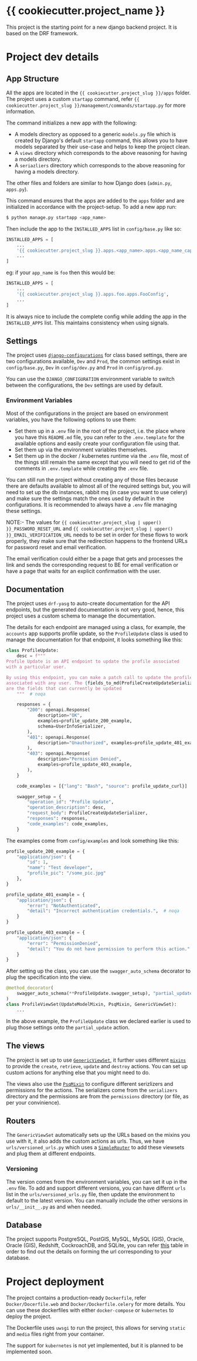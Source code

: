# {{ cookiecutter.project_name }}
This project is the starting point for a new django backend project. It is based on the DRF framework.

# Project dev details

## App Structure
All the apps are located in the `{{ cookiecutter.project_slug }}/apps` folder. The project uses a custom `startapp` command, refer `{{ cookiecutter.project_slug }}/management/commands/startapp.py` for more information.

The command initializes a new app with the following:
- A models directory as opposed to a generic `models.py` file which is created by Django's default `startapp` command, this allows you to have models separated by their use-case and helps to keep the project clean.
- A `views` directory which corresponds to the above reasoning for having a models directory.
- A `seriazliers` directory which corresponds to the above reasoning for having a models directory.

The other files and folders are similar to how Django does (`admin.py`, `apps.py`).

This command ensures that the apps are added to the `apps` folder and are initialized in accordance with the project-setup.
To add a new app run:
```bash
$ python manage.py startapp <app_name>
```
Then include the app to the `INSTALLED_APPS` list in `config/base.py` like so:
```python
INSTALLED_APPS = [
    ...
    '{{ cookiecutter.project_slug }}.apps.<app_name>.apps.<app_name_capitalized>Config',
    ...
]
```
eg: if your `app_name` is `foo` then this would be:
```python
INSTALLED_APPS = [
    ...
    '{{ cookiecutter.project_slug }}.apps.foo.apps.FooConfig',
    ...
]
```

It is always nice to include the complete config while adding the app in the `INSTALLED_APPS` list. This maintains consistency when using signals.

## Settings

The project uses [`django-configurations`](https://django-configurations.readthedocs.io/en/stable/) for class based settings, there are two configurations available, `Dev` and `Prod`, the common settings exist in `config/base.py`, `Dev` in `config/dev.py` and  `Prod` in `config/prod.py`.

You can use the `DJANGO_CONFIGURATION` environment variable to switch between the configurations, the `Dev` settings are used by default.

### Environment Variables
Most of the configurations in the project are based on environment variables, you have the following options to use them:
- Set them up in a `.env` file in the root of the project, i.e. the place where you have this `README.md` file, you can refer to the `.env.template` for the available options and easily create your configuration file using that.
- Set them up via the environment variables themselves.
- Set them up in the docker / kubernetes runtime via the `.env` file, most of the things still remain the same except that you will need to get rid of the comments in `.env.template` while creating the `.env` file.

You can still run the project without creating any of those files because there are defaults available to almost all of the required settings but, you will need to set up the db instances, rabbit mq (in case you want to use celery) and make sure the settings match the ones used by default in the configurations. It is recommended to always have a `.env` file managing these settings.

NOTE:- The values for `{{ cookiecutter.project_slug | upper() }}_PASSWORD_RESET_URL` and `{{ cookiecutter.project_slug | upper() }}_EMAIL_VERIFICATION_URL` needs to be set in order for these flows to work properly, they make sure that the redirection happens to the frontend URLs for password reset and email verification.

The email verification could either be a page that gets and processes the link and sends the corresponding request to BE for email verification or have a page that waits for an explicit confirmation with the user.

## Documentation
The project uses `drf-yasg` to auto-create documentation for the API endpoints, but the generated documentation is not very good, hence, this project uses a custom schema to manage the documentation.

The details for each endpoint are managed using a class, for example, the `accounts` app supports profile update, so the `ProfileUpdate` class is used to manage the documentation for that endpoint, it looks something like this:
    
```python
class ProfileUpdate:
    desc = f"""
Profile Update is an API endpoint to update the profile associated
with a particular user.

By using this endpoint, you can make a patch call to update the profile
associated with any user. The {fields_to_md(ProfileCreateUpdateSerializer.fields_names)}
are the fields that can currently be updated
    """  # noqa

    responses = {
        "200": openapi.Response(
            description="OK",
            examples=profile_update_200_example,
            schema=UserInfoSerializer,
        ),
        "401": openapi.Response(
            description="Unauthorized", examples=profile_update_401_example
        ),
        "403": openapi.Response(
            description="Permission Denied",
            examples=profile_update_403_example,
        ),
    }

    code_examples = [{"lang": "Bash", "source": profile_update_curl}]

    swagger_setup = {
        "operation_id": "Profile Update",
        "operation_description": desc,
        "request_body": ProfileCreateUpdateSerializer,
        "responses": responses,
        "code_examples": code_examples,
    }
```

The examples come from `config/examples` and look something like this:
```python
profile_update_200_example = {
    "application/json": {
        "id": 1,
        "name": "Test developer",
        "profile_pic": "/some_pic.jpg"
    },
}

profile_update_401_example = {
    "application/json": {
        "error": "NotAuthenticated",
        "detail": "Incorrect authentication credentials.",  # noqa
    }
}

profile_update_403_example = {
    "application/json": {
        "error": "PermissionDenied",
        "detail": "You do not have permission to perform this action."
    }
}
```

After setting up the class, you can use the `swagger_auto_schema` decorator to plug the specification into the view.

```python
@method_decorator(
    swagger_auto_schema(**ProfileUpdate.swagger_setup), "partial_update"
)
class ProfileViewSet(UpdateModelMixin, PsqMixin, GenericViewSet):
    ...
```

In the above example, the `ProfileUpdate` class we declared earlier is used to plug those settings onto the `partial_update` action.

## The views

The project is set up to use [`GenericViewSet`](https://www.django-rest-framework.org/api-guide/viewsets/#genericviewset), it further uses different [`mixins`](https://www.django-rest-framework.org/api-guide/generic-views/#mixins) to provide the `create`, `retrieve`, `update` and `destroy` actions.
You can set up custom actions for anything else that you might need to do.

The views also use the [`PsqMixin`](https://github.com/drf-psq/drf-psq#1-psqmixin-class) to configure different serizlizers and permissions for the actions. The serializers come from the `serializers` directory and the permissions are from the `permissions` directory (or file, as per your convinience).

## Routers
The `GenericViewSet` automatically sets up the URLs based on the mixins you use with it, it also adds the custom actions as urls. Thus, we have `urls/versioned_urls.py` which uses a [`SimpleRouter`](https://www.django-rest-framework.org/api-guide/routers/#simplerouter) to add these viewsets and plug them at different endpoints.

### Versioning
The version comes from the environment variables, you can set it up in the `.env` file. To add and support different versions, you can have differnt `urls` list in the `urls/versioned_urls.py` file, then update the environment to default to the latest version. You can manually include the other versions in `urls/__init__.py` as and when needed.

## Database
The project supports PostgreSQL, PostGIS, MySQL, MySQL (GIS), Oracle, Oracle (GIS), Redshift, CockroachDB, and SQLite, you can refer [this](https://github.com/jazzband/dj-database-url#url-schema) table in order to find out the details on forming the url corresponding to your database.

# Project deployment
The project contains a production-ready `Dockerfile`, refer `Docker/Docerfile.web` and `Docker/Dockerfile.celery` for more details. You can use these dockerfiles with either `docker-compose` or `kubernetes` to deploy the project.

The Dockerfile uses `uwsgi` to run the project, this allows for serving `static` and `media` files right from your container.

The support for `kubernetes` is not yet implemented, but it is planned to be implemented soon.
